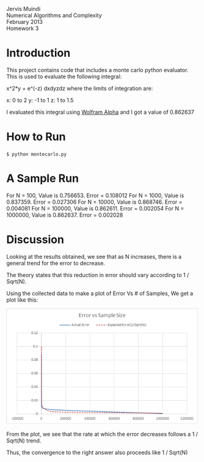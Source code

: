 Jervis Muindi   
Numerical Algorithms and Complexity    
February 2013  
Homework 3    

Introduction
============
This project contains code that includes a monte carlo python evaluator. This is used to evaluate the following
integral:

x^2*y + e^(-z) dxdyzdz where the limits of integration are:

x: 0 to 2
y: -1 to 1
z: 1 to 1.5  

I evaluated this integral using  [Wolfram Alpha](http://goo.gl/eLNDk) and I got a value of 0.862637


How to Run
==========

`$ python montecarlo.py`


A Sample Run
=============
For N = 100, Value is 0.756653. Error = 0.108012
For N = 1000, Value is 0.837359. Error = 0.027306
For N = 10000, Value is 0.868746. Error = 0.004081
For N = 100000, Value is 0.862611. Error = 0.002054
For N = 1000000, Value is 0.862637. Error = 0.002028
 

Discussion
===========
Looking at the results obtained, we see that as N increases, there is a general trend for the error to decrease.

The theory states that this reduction in error should vary according to 1 / Sqrt(N).  

Using the collected data to make a plot of Error Vs # of Samples, We get a plot like this:

![Graph](./graph_final.png "Graph")


From the plot, we see that the rate at which the error decreases follows a 1 / Sqrt(N) trend.  

Thus, the convergence to the right answer also proceeds like 1 / Sqrt(N)


